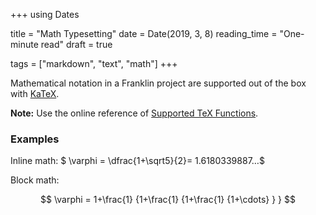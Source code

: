+++
using Dates

title = "Math Typesetting"
date  = Date(2019, 3, 8)
reading_time = "One-minute read"
draft = true

tags = ["markdown", "text", "math"]
+++

Mathematical notation in a Franklin project are supported out of the box with [KaTeX](https://katex.org/).

**Note:** Use the online reference of [Supported TeX Functions](https://katex.org/docs/supported.html).

### Examples

Inline math: $ \varphi = \dfrac{1+\sqrt5}{2}= 1.6180339887…$

Block math:

$$
 \varphi = 1+\frac{1} {1+\frac{1} {1+\frac{1} {1+\cdots} } }
$$
